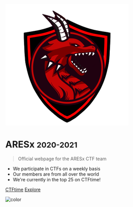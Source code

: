 ![logo](aresx_logo.png)

# ARESx <small>2020-2021</small>

> Official webpage for the ARESx CTF team

- We participate in CTFs on a weekly basis
- Our members are from all over the world
- We're currently in the top 25 on CTFtime!

[CTFtime](https://ctftime.org/team/128734)
[Explore](/Home/)

![color](#ffffff)